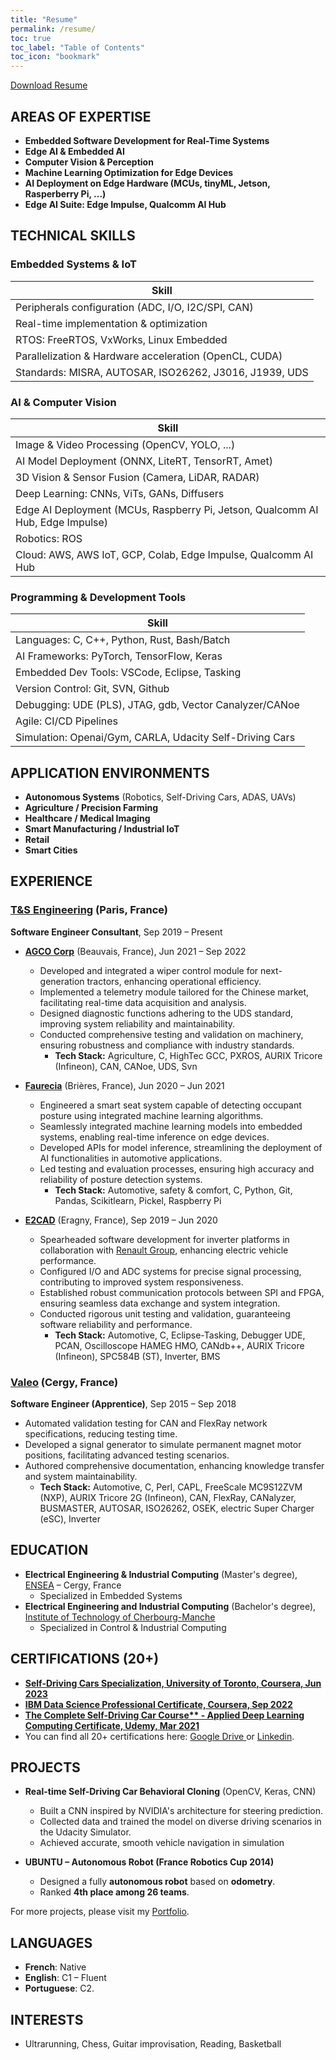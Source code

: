 ```yaml
---
title: "Resume"
permalink: /resume/
toc: true
toc_label: "Table of Contents"
toc_icon: "bookmark"
---
```


[Download Resume](https://drive.google.com/file/d/1im7V4GLQt-rJLweivjVJG4LDQ2mL4lMc/view)

## **AREAS OF EXPERTISE**

- **Embedded Software Development for Real-Time Systems**
- **Edge AI & Embedded AI**
- **Computer Vision & Perception**
- **Machine Learning Optimization for Edge Devices**
- **AI Deployment on Edge Hardware (MCUs, tinyML, Jetson, Rasperberry Pi, ...)**
- **Edge AI Suite: Edge Impulse, Qualcomm AI Hub**

## **TECHNICAL SKILLS**

### **Embedded Systems & IoT**

| Skill |
| ----------------------------------------------- |
| Peripherals configuration (ADC, I/O, I2C/SPI, CAN) |
| Real-time implementation & optimization |
| RTOS: FreeRTOS, VxWorks, Linux Embedded |
| Parallelization & Hardware acceleration (OpenCL, CUDA) |
| Standards: MISRA, AUTOSAR, ISO26262, J3016, J1939, UDS|

### **AI & Computer Vision**

| Skill |
| ------------------------------------------------------ |
| Image & Video Processing (OpenCV, YOLO, ...) |
| AI Model Deployment (ONNX, LiteRT, TensorRT, Amet) |
| 3D Vision & Sensor Fusion (Camera, LiDAR, RADAR) |
| Deep Learning: CNNs, ViTs, GANs, Diffusers |
| Edge AI Deployment (MCUs, Raspberry Pi, Jetson, Qualcomm AI Hub, Edge Impulse) |
|Robotics: ROS|
| Cloud: AWS, AWS IoT, GCP, Colab, Edge Impulse, Qualcomm AI Hub|

### **Programming & Development Tools**

| Skill |
| ---------------------------------------- |
| Languages: C, C++, Python, Rust, Bash/Batch |
| AI Frameworks: PyTorch, TensorFlow, Keras |
| Embedded Dev Tools: VSCode, Eclipse, Tasking|
| Version Control: Git, SVN, Github |
| Debugging: UDE (PLS), JTAG, gdb, Vector Canalyzer/CANoe |
| Agile: CI/CD Pipelines |
| Simulation: Openai/Gym, CARLA, Udacity Self-Driving Cars |

## **APPLICATION ENVIRONMENTS**

- **Autonomous Systems** (Robotics, Self-Driving Cars, ADAS, UAVs)
- **Agriculture / Precision Farming**
- **Healthcare / Medical Imaging**
- **Smart Manufacturing / Industrial IoT**
- **Retail**
- **Smart Cities**

## **EXPERIENCE**

### **[T&S Engineering](https://www.technologyandstrategy.com/en/)** (Paris, France)

**Software Engineer Consultant**, Sep 2019 – Present

- **[AGCO Corp](https://www.agcocorp.fr/)** (Beauvais, France), Jun 2021 – Sep 2022
  - Developed and integrated a wiper control module for next-generation tractors, enhancing operational efficiency.
  - Implemented a telemetry module tailored for the Chinese market, facilitating real-time data acquisition and analysis.
  - Designed diagnostic functions adhering to the UDS standard, improving system reliability and maintainability.
  - Conducted comprehensive testing and validation on machinery, ensuring robustness and compliance with industry standards.
    - **Tech Stack:** Agriculture, C, HighTec GCC, PXROS, AURIX Tricore (Infineon), CAN, CANoe, UDS, Svn

- **[Faurecia](<https://www.faurecia.com/en/)>)** (Brières, France), Jun 2020 – Jun 2021
  - Engineered a smart seat system capable of detecting occupant posture using integrated machine learning algorithms.
  - Seamlessly integrated machine learning models into embedded systems, enabling real-time inference on edge devices.
  - Developed APIs for model inference, streamlining the deployment of AI functionalities in automotive applications.
  - Led testing and evaluation processes, ensuring high accuracy and reliability of posture detection systems.
    - **Tech Stack:** Automotive, safety & comfort, C, Python, Git, Pandas, Scikitlearn, Pickel, Raspberry Pi

- **[E2CAD](https://e2-cad.com/en/)** (Eragny, France), Sep 2019 – Jun 2020
  - Spearheaded software development for inverter platforms in collaboration with [Renault Group](https://www.renaultgroup.com/en/), enhancing electric vehicle performance.
  - Configured I/O and ADC systems for precise signal processing, contributing to improved system responsiveness.
  - Established robust communication protocols between SPI and FPGA, ensuring seamless data exchange and system integration.
  - Conducted rigorous unit testing and validation, guaranteeing software reliability and performance.
    - **Tech Stack:** Automotive, C, Eclipse-Tasking, Debugger UDE, PCAN, Oscilloscope HAMEG HMO, CANdb++, AURIX Tricore (Infineon), SPC584B (ST), Inverter, BMS

### **[Valeo](https://www.valeo.com/en/)** (Cergy, France)

**Software Engineer (Apprentice)**, Sep 2015 – Sep 2018

- Automated validation testing for CAN and FlexRay network specifications, reducing testing time.
- Developed a signal generator to simulate permanent magnet motor positions, facilitating advanced testing scenarios.
- Authored comprehensive documentation, enhancing knowledge transfer and system maintainability.
  - **Tech Stack:** Automotive, C, Perl, CAPL, FreeScale MC9S12ZVM (NXP), AURIX Tricore 2G (Infineon), CAN, FlexRay, CANalyzer, BUSMASTER, AUTOSAR, ISO26262, OSEK, electric Super Charger (eSC), Inverter

## **EDUCATION**

- **Electrical Engineering & Industrial Computing** (Master's degree), [ENSEA](https://www.ensea.fr/en) – Cergy, France
  - Specialized in Embedded Systems
- **Electrical Engineering and Industrial Computing** (Bachelor's degree), [Institute of Technology of Cherbourg-Manche](http://iutcherbourgmanche.unicaen.fr/bachelor-universitaire-de-technologie/nos-parcours-de-but/geii-reseaux-automatismes-nouvelles-technologies-/genie-electrique-et-informatique-industrielle-34554.kjsp)
  - Specialized in Control & Industrial Computing

## **CERTIFICATIONS (20+)**

- **[Self-Driving Cars Specialization, University of Toronto, Coursera, Jun 2023](https://coursera.org/share/600753f1d55bf984d95fc15e957d626a)**
- **[IBM Data Science Professional Certificate, Coursera, Sep 2022](https://www.coursera.org/account/accomplishments/professional-cert/GRC4DCMSV5PH?utm_source=link&utm_medium=certificate&utm_content=cert_image&utm_campaign=pdf_header_button&utm_product=prof)**
- **[The Complete Self-Driving Car Course** - Applied Deep Learning Computing Certificate, Udemy, Mar 2021](https://www.udemy.com/certificate/UC-738156af-8b44-419b-8222-db8cf3d8ea7a/)**
- You can find all 20+ certifications here: [Google Drive ](https://drive.google.com/drive/folders/1KIWhBXtuVrTHCKToXmvvC7Zax_PJ5Pf_?usp=sharing) or [Linkedin](https://www.linkedin.com/in/afonso-diela/details/certifications/). 


## **PROJECTS**
- **Real-time Self-Driving Car Behavioral Cloning** (OpenCV, Keras, CNN)
    - Built a CNN inspired by NVIDIA's architecture for steering prediction.
    - Collected data and trained the model on diverse driving scenarios in the Udacity Simulator.
    - Achieved accurate, smooth vehicle navigation in simulation 

- **UBUNTU – Autonomous Robot (France Robotics Cup 2014)**
  - Designed a fully **autonomous robot** based on **odometry**.
  - Ranked **4th place among 26 teams**.

<p>For more projects, please visit my <a href="https://afondiel.github.io/portfolio/">Portfolio</a>.</p>

## **LANGUAGES**
- **French**: Native
- **English**: C1 – Fluent
- **Portuguese**: C2.

## **INTERESTS**
- Ultrarunning, Chess, Guitar improvisation, Reading, Basketball
